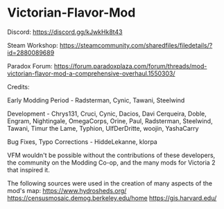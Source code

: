 # Victorian-Flavor-Mod

Discord: https://discord.gg/kJwkHk8t43

Steam Workshop: https://steamcommunity.com/sharedfiles/filedetails/?id=2880089689

Paradox Forum: https://forum.paradoxplaza.com/forum/threads/mod-victorian-flavor-mod-a-comprehensive-overhaul.1550303/



Credits:

Early Modding Period - Radsterman, Cynic, Tawani, Steelwind

Development - Chrys131, Cruci, Cynic, Dacios, Davi Cerqueira, Doble, Engram, Nightingale, OmegaCorps, Orine, Paul, Radsterman, Steelwind, Tawani, Timur the Lame, Typhion, UlfDerDritte, woojin, YashaCarry

Bug Fixes, Typo Corrections - HiddeLekanne, klorpa


VFM wouldn't be possible without the contributions of these developers, the community on the Modding Co-op, and the many mods for Victoria 2 that inspired it.


The following sources were used in the creation of many aspects of the mod's map:
https://www.hydrosheds.org/
https://censusmosaic.demog.berkeley.edu/home
https://gis.harvard.edu/
